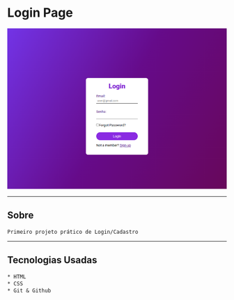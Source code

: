# Login Page

![preview](./.github/preview.png)

___
## Sobre

    Primeiro projeto prático de Login/Cadastro

___
## Tecnologias Usadas

    * HTML
    * CSS
    * Git & Github